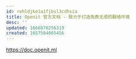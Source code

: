 ```yaml
---
id: rehldjke1a1fjbsl3cdhsia
title: Openit 官方文档 - 致力于打造免费无感的翻墙环境
desc: ''
updated: 1666878256319
created: 1657504005456
---
```


<https://doc.openit.ml>
